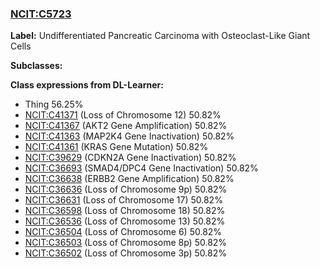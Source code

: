 
### [NCIT:C5723](http://purl.obolibrary.org/obo/NCIT_C5723)
**Label:** Undifferentiated Pancreatic Carcinoma with Osteoclast-Like Giant Cells

**Subclasses:** 

**Class expressions from DL-Learner:**

- Thing 56.25%
- [NCIT:C41371](http://purl.obolibrary.org/obo/NCIT_C41371) (Loss of Chromosome 12) 50.82%
- [NCIT:C41367](http://purl.obolibrary.org/obo/NCIT_C41367) (AKT2 Gene Amplification) 50.82%
- [NCIT:C41363](http://purl.obolibrary.org/obo/NCIT_C41363) (MAP2K4 Gene Inactivation) 50.82%
- [NCIT:C41361](http://purl.obolibrary.org/obo/NCIT_C41361) (KRAS Gene Mutation) 50.82%
- [NCIT:C39629](http://purl.obolibrary.org/obo/NCIT_C39629) (CDKN2A Gene Inactivation) 50.82%
- [NCIT:C36693](http://purl.obolibrary.org/obo/NCIT_C36693) (SMAD4/DPC4 Gene Inactivation) 50.82%
- [NCIT:C36638](http://purl.obolibrary.org/obo/NCIT_C36638) (ERBB2 Gene Amplification) 50.82%
- [NCIT:C36636](http://purl.obolibrary.org/obo/NCIT_C36636) (Loss of Chromosome 9p) 50.82%
- [NCIT:C36631](http://purl.obolibrary.org/obo/NCIT_C36631) (Loss of Chromosome 17) 50.82%
- [NCIT:C36598](http://purl.obolibrary.org/obo/NCIT_C36598) (Loss of Chromosome 18) 50.82%
- [NCIT:C36536](http://purl.obolibrary.org/obo/NCIT_C36536) (Loss of Chromosome 13) 50.82%
- [NCIT:C36504](http://purl.obolibrary.org/obo/NCIT_C36504) (Loss of Chromosome 6) 50.82%
- [NCIT:C36503](http://purl.obolibrary.org/obo/NCIT_C36503) (Loss of Chromosome 8p) 50.82%
- [NCIT:C36502](http://purl.obolibrary.org/obo/NCIT_C36502) (Loss of Chromosome 3p) 50.82%


